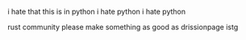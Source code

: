 i hate that this is in python i hate python i hate python

rust community please make something as good as drissionpage istg
